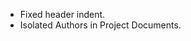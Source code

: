 <!-- (dl (section-meta Version 3.3.0)) -->

* Fixed header indent.
* Isolated Authors in Project Documents.